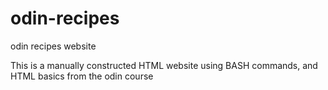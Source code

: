 # odin-recipes

odin recipes website

This is a manually constructed HTML website using BASH commands, and HTML basics from the odin course
